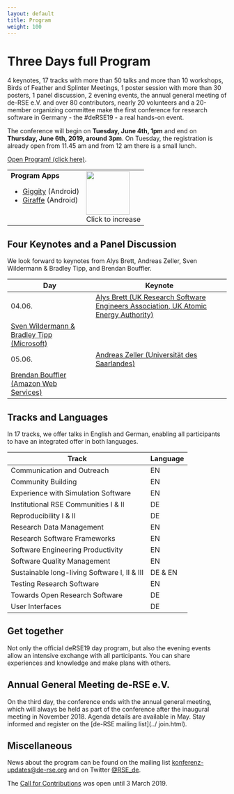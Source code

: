```yaml
--- 
layout: default 
title: Program
weight: 100
---
```



# Three Days full Program 

4 keynotes, 17 tracks with more than 50 talks and more than 10 workshops, Birds of Feather and Splinter Meetings, 1 poster session with more than 30 posters, 1 panel discussion, 2 evening events, the annual general meeting of de-RSE e.V. and over 80 contributors, nearly 20 volunteers and a 20-member organizing committee make the first conference for research software in Germany - the #deRSE19 - a real hands-on event.

The conference will begin on **Tuesday, June 4th, 1pm** and end on **Thursday, June 6th, 2019, around 3pm**. On Tuesday, the registration is already open from 11.45 am and from 12 am there is a small lunch.

<a href="https://derse19.uni-jena.de/derse19/schedule/" class="btn btn-info glyphicon-pencil" target="_blank">Open Program! (click here)</a>.

<table>
<tr>
<td valign="top">
<b>Program Apps</b>
<ul>
<li><a href="https://play.google.com/store/apps/details?id=net.gaast.giggity">Giggity</a> (Android)</li>
<li><a href="https://play.google.com/store/apps/details?id=org.splitbrain.giraffe">Giraffe</a> (Android)</li>
</ul>
</td>
<td valign="top">
<a href="{{ '/assets/img/conf/qrcode_program.png' | prepend: site.baseurl }}"><img src="{{ '/assets/img/conf/qrcode_program.png' | prepend: site.baseurl }}" style="width: 100px;"/></a><br/>Click to increase
</td>
</tr>
</table>

## Four Keynotes and a Panel Discussion

We look forward to keynotes from Alys Brett, Andreas Zeller, Sven Wildermann & Bradley Tipp, and Brendan Bouffler.

Day | Keynote
-- | --
04.06. | [Alys Brett (UK Research Software Engineers Association, UK Atomic Energy Authority)](https://derse19.uni-jena.de/derse19/talk/ZD3B3K/)
 | [Sven Wildermann & Bradley Tipp (Microsoft)](https://derse19.uni-jena.de/derse19/talk/PCQSRY/)
05.06. | [Andreas Zeller (Universität des Saarlandes)](https://derse19.uni-jena.de/derse19/talk/ZCYXEM/)
 | [Brendan Bouffler (Amazon Web Services)](https://derse19.uni-jena.de/derse19/talk/CQ7KEC/)

## Tracks and Languages

In 17 tracks, we offer talks in English and German, enabling all participants to have an integrated offer in both languages.

Track | Language
-- | --
Communication and Outreach | EN
Community Building | EN
Experience with Simulation Software | EN
Institutional RSE Communities I & II | DE 
Reproducibility I & II | DE 
Research Data Management | EN
Research Software Frameworks | EN
Software Engineering Productivity | EN
Software Quality Management | EN
Sustainable long-living Software I, II & III | DE & EN
Testing Research Software | EN
Towards Open Research Software | DE
User Interfaces | DE

## Get together

Not only the official deRSE19 day program, but also the evening events allow an intensive exchange with all participants. You can share experiences and knowledge and make plans with others.

## Annual General Meeting de-RSE e.V.

On the third day, the conference ends with the annual general meeting, which will always be held as part of the conference after the inaugural meeting in November 2018. Agenda details are available in May. Stay informed and register on the [de-RSE mailing list](../ join.html).

## Miscellaneous

News about the program can be found on the mailing list [konferenz-updates@de-rse.org](https://ml06.ispgateway.de/mailman/listinfo/konferenz-updates_de-rse.org) and on Twitter [@RSE_de](https://twitter.com/RSE_de).

The [Call for Contributions](call.html) was open until 3 March 2019.

